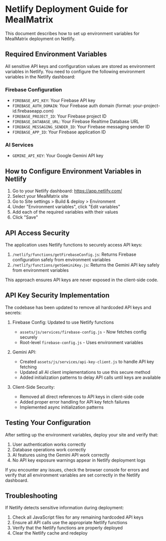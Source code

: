 # Netlify Deployment Guide for MealMatrix

This document describes how to set up environment variables for MealMatrix deployment on Netlify.

## Required Environment Variables

All sensitive API keys and configuration values are stored as environment variables in Netlify. You need to configure the following environment variables in the Netlify dashboard:

### Firebase Configuration
- `FIREBASE_API_KEY`: Your Firebase API key
- `FIREBASE_AUTH_DOMAIN`: Your Firebase auth domain (format: your-project-id.firebaseapp.com)
- `FIREBASE_PROJECT_ID`: Your Firebase project ID
- `FIREBASE_DATABASE_URL`: Your Firebase Realtime Database URL
- `FIREBASE_MESSAGING_SENDER_ID`: Your Firebase messaging sender ID
- `FIREBASE_APP_ID`: Your Firebase application ID

### AI Services
- `GEMINI_API_KEY`: Your Google Gemini API key

## How to Configure Environment Variables in Netlify

1. Go to your Netlify dashboard: https://app.netlify.com/
2. Select your MealMatrix site
3. Go to Site settings > Build & deploy > Environment
4. Under "Environment variables", click "Edit variables"
5. Add each of the required variables with their values
6. Click "Save"

## API Access Security

The application uses Netlify functions to securely access API keys:

1. `/netlify/functions/getFirebaseConfig.js`: Returns Firebase configuration safely from environment variables
2. `/netlify/functions/getGeminiKey.js`: Returns the Gemini API key safely from environment variables

This approach ensures API keys are never exposed in the client-side code.

## API Key Security Implementation

The codebase has been updated to remove all hardcoded API keys and secrets:

1. Firebase Config: Updated to use Netlify functions
   - `assets/js/services/firebase-config.js` - Now fetches config securely
   - Root-level `firebase-config.js` - Uses environment variables

2. Gemini API:
   - Created `assets/js/services/api-key-client.js` to handle API key fetching
   - Updated all AI client implementations to use this secure method
   - Added initialization patterns to delay API calls until keys are available

3. Client-Side Security:
   - Removed all direct references to API keys in client-side code
   - Added proper error handling for API key fetch failures
   - Implemented async initialization patterns

## Testing Your Configuration

After setting up the environment variables, deploy your site and verify that:

1. User authentication works correctly
2. Database operations work correctly
3. AI features using the Gemini API work correctly
4. No API key exposure warnings appear in Netlify deployment logs

If you encounter any issues, check the browser console for errors and verify that all environment variables are set correctly in the Netlify dashboard.

## Troubleshooting

If Netlify detects sensitive information during deployment:
1. Check all JavaScript files for any remaining hardcoded API keys
2. Ensure all API calls use the appropriate Netlify functions
3. Verify that the Netlify functions are properly deployed
4. Clear the Netlify cache and redeploy
